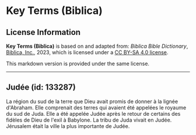 # Key Terms (Biblica)

## License Information

**Key Terms (Biblica)** is based on and adapted from: _Biblica Bible Dictionary_, [Biblica, Inc.](https://www.biblica.com/), 2023, which is licensed under a [CC BY-SA 4.0 license](https://creativecommons.org/licenses/by-sa/4.0/legalcode.en).

This markdown version is provided under the same license.



--------------------------------

## Judée (id: 133287)

La région du sud de la terre que Dieu avait promis de donner à la lignée d'Abraham. Elle comprenait des terres qui avaient été appelées le royaume du sud de Juda. Elle a été appelée Judée après le retour de certains des fidèles de Dieu de l'exil à Babylone. La tribu de Juda vivait en Judée. Jérusalem était la ville la plus importante de Judée.


